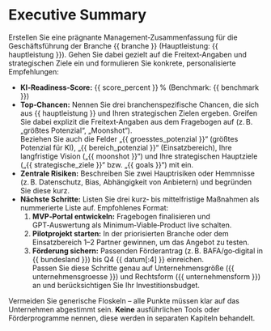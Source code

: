 # Executive Summary

Erstellen Sie eine prägnante Management‑Zusammenfassung für die Geschäftsführung der Branche {{ branche }} (Hauptleistung: {{ hauptleistung }}). Gehen Sie dabei gezielt auf die Freitext‑Angaben und strategischen Ziele ein und formulieren Sie konkrete, personalisierte Empfehlungen:

* **KI‑Readiness‑Score:** {{ score_percent }} % (Benchmark: {{ benchmark }})
* **Top‑Chancen:** Nennen Sie drei branchenspezifische Chancen, die sich aus {{ hauptleistung }} und Ihren strategischen Zielen ergeben. Greifen Sie dabei explizit die Freitext‑Angaben aus dem Fragebogen auf (z. B. „größtes Potenzial“, „Moonshot“).  
  Beziehen Sie auch die Felder „{{ groesstes_potenzial }}“ (größtes Potenzial für KI), „{{ bereich_potenzial }}“ (Einsatzbereich), Ihre langfristige Vision („{{ moonshot }}“) und Ihre strategischen Hauptziele („{{ strategische_ziele }}“ bzw. „{{ goals }}“) mit ein.
* **Zentrale Risiken:** Beschreiben Sie zwei Hauptrisiken oder Hemmnisse (z. B. Datenschutz, Bias, Abhängigkeit von Anbietern) und begründen Sie diese kurz.  
* **Nächste Schritte:** Listen Sie drei kurz‑ bis mittelfristige Maßnahmen als nummerierte Liste auf. Empfohlenes Format:  
  1) **MVP‑Portal entwickeln:** Fragebogen finalisieren und GPT‑Auswertung als Minimum‑Viable‑Product live schalten.  
  2) **Pilotprojekt starten:** In der priorisierten Branche oder dem Einsatzbereich 1–2 Partner gewinnen, um das Angebot zu testen.  
  3) **Förderung sichern:** Passenden Förderantrag (z. B. BAFA/go‑digital in {{ bundesland }}) bis Q4 {{ datum[:4] }} einreichen.  
  Passen Sie diese Schritte genau auf Unternehmensgröße ({{ unternehmensgroesse }}) und Rechtsform ({{ unternehmensform }}) an und berücksichtigen Sie Ihr Investitionsbudget.

Vermeiden Sie generische Floskeln – alle Punkte müssen klar auf das Unternehmen abgestimmt sein. **Keine** ausführlichen Tools oder Förderprogramme nennen, diese werden in separaten Kapiteln behandelt.
